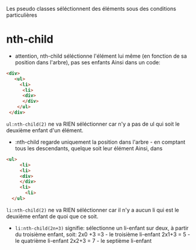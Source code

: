 Les pseudo classes séléctionnent des éléments sous des conditions particulières

# nth-child

* attention, nth-child séléctionne l'élément lui même (en fonction de sa position dans l'arbre), pas ses enfants
Ainsi dans un code: 
```html
<div>
   <ul>
     <li>
      <li>
      <div>
      </div>
    </ul>
 </div>
```
`ul:nth-child(2)` ne va RIEN séléctionner car n'y a pas de ul qui soit le deuxième enfant d'un élément.

 * :nth-child regarde uniquement la position dans l'arbre - en comptant tous les descendants, quelque soit leur élément
 Ainsi, dans
 ```html
<ul>
      <li>
      <li>
      <div>
      </div>
      <li>
        <li>
   </ul>
```   
   `li:nth-child(2)` ne va RIEN séléctionner car il n'y a aucun li qui est le deuxième enfant de quoi que ce soit. 

* `li:nth-child(2n+3)` signifie: sélectionne un li-enfant sur deux, à partir du troisième enfant, soit: 
 2x0 +3 =3 - le troisième li-enfant
 2x1+3 = 5 - le quatrième li-enfant
 2x2+3 = 7  - le septième li-enfant
 

   
   
